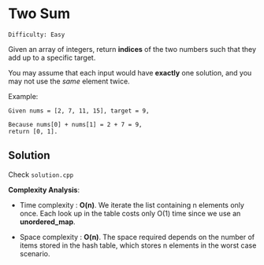 # Two Sum

`Difficulty: Easy`

Given an array of integers, return **indices** of the two numbers such that they add up to a specific target.

You may assume that each input would have **exactly** one solution, and you may not use the *same* element twice.

Example:
```
Given nums = [2, 7, 11, 15], target = 9,

Because nums[0] + nums[1] = 2 + 7 = 9,
return [0, 1].
```

## Solution

Check `solution.cpp`

**Complexity Analysis**:

- Time complexity : **O(n)**.
We iterate the list containing n elements only once. Each look up in the table costs only O(1) time since we use an **unordered_map**.

- Space complexity : **O(n)**.
The space required depends on the number of items stored in the hash table, which stores n elements in the worst case scenario.
